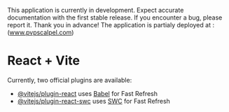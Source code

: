 This application is currently in development. Expect accurate documentation with the first stable release. If you encounter a bug, 
please report it. Thank you in advance!
The application is partialy deployed at : (www.pvpscalpel.com)





# React + Vite

Currently, two official plugins are available:

- [@vitejs/plugin-react](https://github.com/vitejs/vite-plugin-react/blob/main/packages/plugin-react/README.md) uses [Babel](https://babeljs.io/) for Fast Refresh
- [@vitejs/plugin-react-swc](https://github.com/vitejs/vite-plugin-react-swc) uses [SWC](https://swc.rs/) for Fast Refresh
